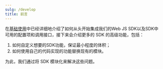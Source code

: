 ```yaml
---
sulg: /develop
title: 前言
---
```


在[基础使用](/docs/webjs/base/getting_started)中已经详细地介绍了如何从头开始集成我们的Web JS SDK以及SDK中可用的配置项和调用接口，接下来会介绍更多的 SDK 的高级功能，包括：
1. 如何自定义想要的SDK功能，保证最小程度的体积；
2. 如何使用自己的代码实现的功能替换现有的模块。

为此，我们通过将 SDK 模块化来解决这些问题。
